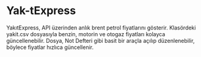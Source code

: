 # Yak-tExpress
YakıtExpress, API üzerinden anlık brent petrol fiyatlarını gösterir. Klasördeki yakit.csv dosyasıyla benzin, motorin ve otogaz fiyatları kolayca güncellenebilir. Dosya, Not Defteri gibi basit bir araçla açılıp düzenlenebilir, böylece fiyatlar hızlıca güncellenir.
